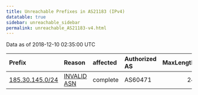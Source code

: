 ```yaml
---
title: Unreachable Prefixes in AS21183 (IPv4)
datatable: true
sidebar: unreachable_sidebar
permalink: unreachable_AS21183-v4.html
---
```


Data as of 2018-12-10 02:35:00 UTC


<div class="datatable-begin"></div>

| Prefix                                                   | Reason                                                                                                 | affected   | Authorized AS   |   MaxLength | Anchor                                         |   unreachable /24s |
|:---------------------------------------------------------|:-------------------------------------------------------------------------------------------------------|:-----------|:----------------|------------:|:-----------------------------------------------|-------------------:|
| [185.30.145.0/24](https://stat.ripe.net/185.30.145.0/24) | [INVALID ASN](https://rpki-validator.ripe.net/announcement-preview?asn=AS21183&prefix=185.30.145.0/24) | complete   | AS60471         |          24 | [RIPE](unreachable_RIPE_NCC_RPKI_Root-v4.html) |                  1 |

<div class="datatable-end"></div>